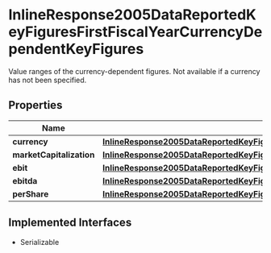 

# InlineResponse2005DataReportedKeyFiguresFirstFiscalYearCurrencyDependentKeyFigures

Value ranges of the currency-dependent figures. Not available if a currency has not been specified.

## Properties

Name | Type | Description | Notes
------------ | ------------- | ------------- | -------------
**currency** | [**InlineResponse2005DataReportedKeyFiguresFirstFiscalYearCurrencyDependentKeyFiguresCurrency**](InlineResponse2005DataReportedKeyFiguresFirstFiscalYearCurrencyDependentKeyFiguresCurrency.md) |  |  [optional]
**marketCapitalization** | [**InlineResponse2005DataReportedKeyFiguresFirstFiscalYearCurrencyDependentKeyFiguresMarketCapitalization**](InlineResponse2005DataReportedKeyFiguresFirstFiscalYearCurrencyDependentKeyFiguresMarketCapitalization.md) |  |  [optional]
**ebit** | [**InlineResponse2005DataReportedKeyFiguresFirstFiscalYearCurrencyDependentKeyFiguresEbit**](InlineResponse2005DataReportedKeyFiguresFirstFiscalYearCurrencyDependentKeyFiguresEbit.md) |  |  [optional]
**ebitda** | [**InlineResponse2005DataReportedKeyFiguresFirstFiscalYearCurrencyDependentKeyFiguresEbitda**](InlineResponse2005DataReportedKeyFiguresFirstFiscalYearCurrencyDependentKeyFiguresEbitda.md) |  |  [optional]
**perShare** | [**InlineResponse2005DataReportedKeyFiguresFirstFiscalYearCurrencyDependentKeyFiguresPerShare**](InlineResponse2005DataReportedKeyFiguresFirstFiscalYearCurrencyDependentKeyFiguresPerShare.md) |  |  [optional]


## Implemented Interfaces

* Serializable


